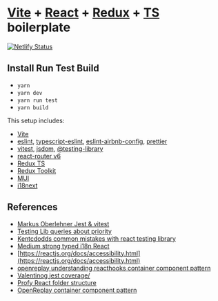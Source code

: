 # [Vite](https://vitejs.dev/) + [React](https://reactjs.org/) + [Redux](https://redux.js.org/) + [TS](https://www.typescriptlang.org/) boilerplate

[![Netlify
Status](https://api.netlify.com/api/v1/badges/9c95d444-98af-4449-b67f-8d63cbce2135/deploy-status)](https://app.netlify.com/sites/vite-react-redux-ts-boilerplate/deploys)

## Install Run Test Build
- `yarn`
- `yarn dev`
- `yarn run test`
- `yarn build`

This setup includes:
* [Vite](https://vitejs.dev/)
* [eslint](https://eslint.org/), [typescript-eslint](https://typescript-eslint.io/),
[eslint-airbnb-config](https://github.com/airbnb/javascript), [prettier](https://prettier.io/)
* [vitest](https://vitest.dev/), [jsdom](https://github.com/jsdom/jsdom),
[@testing-library](https://testing-library.com/)
* [react-router v6](https://reactrouter.com/en/main)
* [Redux TS](https://redux.js.org/usage/usage-with-typescript)
* [Redux Toolkit](https://redux-toolkit.js.org/introduction/getting-started)
* [MUI](https://mui.com/)
* [i18next](https://react.i18next.com/)

## References

* [Markus Oberlehner Jest & vitest](https://markus.oberlehner.net/blog/using-testing-library-jest-dom-with-vitest/)
* [Testing Lib queries about priority](https://testing-library.com/docs/queries/about#priority)
* [Kentcdodds common mistakes with react testing
library](https://kentcdodds.com/blog/common-mistakes-with-react-testing-library)
* [Medium strong typed i18n React](https://medium.com/geekculture/strong-typed-i18n-in-react-c43281de720c)
* [https://reactjs.org/docs/accessibility.html](https://reactjs.org/docs/accessibility.html)
* [openreplay understanding reacthooks container component
pattern](https://blog.openreplay.com/understanding-the-container-component-pattern-with-react-hooks/)
* [Valentinog jest coverage/](https://www.valentinog.com/blog/jest-coverage/)
* [Profy React folder structure](https://profy.dev/article/react-folder-structure)
* [OpenReplay container component pattern](https://blog.openreplay.com/understanding-the-container-component-pattern-with-react-hooks/)
